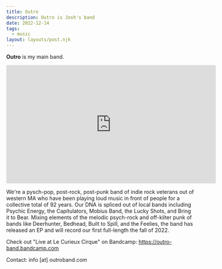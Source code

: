 ```yaml
---
title: Outro
description: Outro is Josh's band
date: 2022-12-14
tags:
  - music
layout: layouts/post.njk
---
```


<strong>Outro</strong> is my main band.


<iframe width="560" height="315" src="https://www.youtube.com/embed/videoseries?list=PLbpyHGhsx5lG0akdU91sEk_Jd_O47gDUA" title="YouTube video player" frameborder="0" allow="accelerometer; autoplay; clipboard-write; encrypted-media; gyroscope; picture-in-picture" allowfullscreen></iframe>


We're a pysch-pop, post-rock, post-punk band of indie rock veterans out of western MA who have been playing loud music in front of people for a collective total of 92 years. Our DNA is spliced out of local bands including Psychic Energy, the Capitulators, Mobius Band, the Lucky Shots, and Bring it to Bear. Mixing elements of the melodic psych-rock and off-kilter punk of bands like Deerhunter, Bedhead, Built to Spill, and the Feelies, the band has released an EP and will record our first full-length the fall of 2022.

Check out "Live at Le Curieux Cirque" on Bandcamp: https://outro-band.bandcamp.com

Contact: info [at] outroband.com

